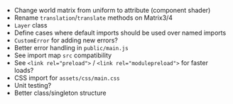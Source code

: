 - Change world matrix from uniform to attribute (component shader)
- Rename `translation`/`translate` methods on Matrix3/4
- `Layer` class
- Define cases where default imports should be used over named imports
- `CustomError` for adding new errors?
- Better error handling in `public/main.js`
- See import map `src` compatibility
- See `<link rel="preload">` / `<link rel="modulepreload">` for faster loads?
- CSS import for `assets/css/main.css`
- Unit testing?
- Better class/singleton structure